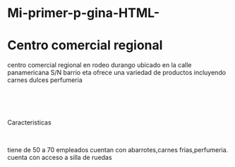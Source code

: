 # Mi-primer-p-gina-HTML-
<!doctype html>
<html>
  <head>
    <title>Title</title>
    <meta charset="utf-8">
  </head>
  <body>
    <h1>Centro comercial regional</h1>
    <p>centro comercial regional en rodeo durango
    ubicado en la calle panamericana S/N barrio eta ofrece una variedad de productos incluyendo carnes dulces perfumeria
  <p>
  <br>
  <br>
  <br>
<p>Caracteristicas<p>
<br>
<p>tiene de 50 a 70 empleados cuentan con abarrotes,carnes frias,perfumeria. cuenta con acceso a silla de ruedas
</body>
</html>
